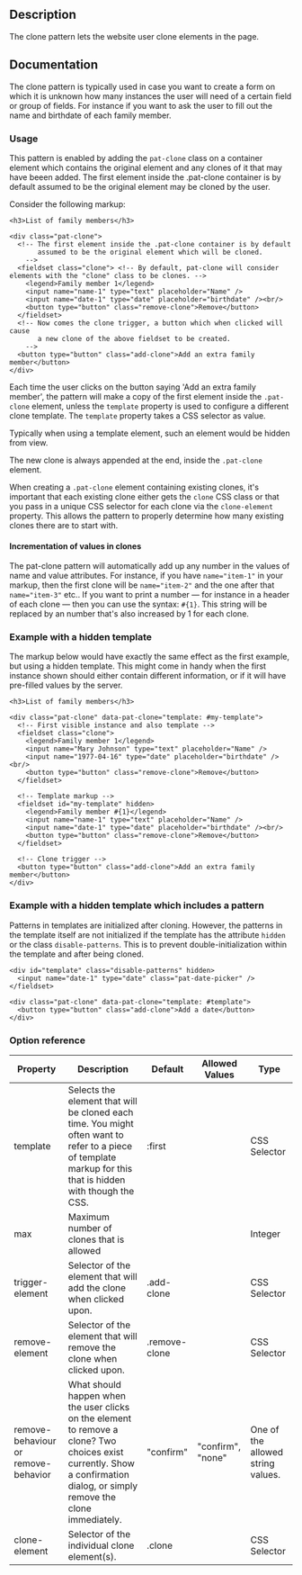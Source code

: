 ## Description

The clone pattern lets the website user clone elements in the page.

## Documentation

The clone pattern is typically used in case you want to create a form on which it is unknown how many instances the user will need of a certain field or group of fields.
For instance if you want to ask the user to fill out the name and birthdate of each family member.

### Usage

This pattern is enabled by adding the `pat-clone` class on a container element which contains the original element and any clones of it that may have beeen added.
The first element inside the .pat-clone container is by default assumed to be the original element may be cloned by the user.

Consider the following markup:

    <h3>List of family members</h3>

    <div class="pat-clone">
      <!-- The first element inside the .pat-clone container is by default
           assumed to be the original element which will be cloned.
        -->
      <fieldset class="clone"> <!-- By default, pat-clone will consider elements with the "clone" class to be clones. -->
        <legend>Family member 1</legend>
        <input name="name-1" type="text" placeholder="Name" />
        <input name="date-1" type="date" placeholder="birthdate" /><br/>
        <button type="button" class="remove-clone">Remove</button>
      </fieldset>
      <!-- Now comes the clone trigger, a button which when clicked will cause
           a new clone of the above fieldset to be created.
        -->
      <button type="button" class="add-clone">Add an extra family member</button>
    </div>

Each time the user clicks on the button saying 'Add an extra family member', the
pattern will make a copy of the first element inside the
`.pat-clone` element, unless the `template` property is used to configure a
different clone template. The `template` property takes a CSS selector as
value.

Typically when using a template element, such an element would be hidden from view.

The new clone is always appended at the end, inside the `.pat-clone` element.

When creating a `.pat-clone` element containing existing clones, it's
important that each existing clone either gets the `clone` CSS class or that you
pass in a unique CSS selector for each clone via the `clone-element`
property. This allows the pattern to properly determine how many existing
clones there are to start with.

#### Incrementation of values in clones

The pat-clone pattern will automatically add up any number in the values of name and value attributes.
For instance, if you have `name="item-1"` in your markup, then the first clone will be
`name="item-2"` and the one after that `name="item-3"` etc.. If you want to print a number
— for instance in a header of each clone — then you can use the syntax: `#{1}`. This string
will be replaced by an number that's also increased by 1 for each clone.

### Example with a hidden template

The markup below would have exactly the same effect as the first example, but using a hidden template. This might come in handy when the first instance shown should either contain different information, or if it will have pre-filled values by the server.

    <h3>List of family members</h3>

    <div class="pat-clone" data-pat-clone="template: #my-template">
      <!-- First visible instance and also template -->
      <fieldset class="clone">
        <legend>Family member 1</legend>
        <input name="Mary Johnson" type="text" placeholder="Name" />
        <input name="1977-04-16" type="date" placeholder="birthdate" /><br/>
        <button type="button" class="remove-clone">Remove</button>
      </fieldset>

      <!-- Template markup -->
      <fieldset id="my-template" hidden>
        <legend>Family member #{1}</legend>
        <input name="name-1" type="text" placeholder="Name" />
        <input name="date-1" type="date" placeholder="birthdate" /><br/>
        <button type="button" class="remove-clone">Remove</button>
      </fieldset>

      <!-- Clone trigger -->
      <button type="button" class="add-clone">Add an extra family member</button>
    </div>

### Example with a hidden template which includes a pattern

Patterns in templates are initialized after cloning.
However, the patterns in the template itself are not initialized if the template has the attribute ``hidden`` or the class ``disable-patterns``.
This is to prevent double-initialization within the template and after being cloned.

    <div id="template" class="disable-patterns" hidden>
      <input name="date-1" type="date" class="pat-date-picker" />
    </fieldset>

    <div class="pat-clone" data-pat-clone="template: #template">
      <button type="button" class="add-clone">Add a date</button>
    </div>




### Option reference

| Property                            | Description                                                                                                                                                                | Default       | Allowed Values    | Type                              |
| ----------------------------------- | -------------------------------------------------------------------------------------------------------------------------------------------------------------------------- | ------------- | ----------------- | --------------------------------- |
| template                            | Selects the element that will be cloned each time. You might often want to refer to a piece of template markup for this that is hidden with though the CSS.                | :first        |                   | CSS Selector                      |
| max                                 | Maximum number of clones that is allowed                                                                                                                                   |               |                   | Integer                           |
| trigger-element                     | Selector of the element that will add the clone when clicked upon.                                                                                                         | .add-clone    |                   | CSS Selector                      |
| remove-element                      | Selector of the element that will remove the clone when clicked upon.                                                                                                      | .remove-clone |                   | CSS Selector                      |
| remove-behaviour or remove-behavior | What should happen when the user clicks on the element to remove a clone? Two choices exist currently. Show a confirmation dialog, or simply remove the clone immediately. | "confirm"     | "confirm", "none" | One of the allowed string values. |
| clone-element                       | Selector of the individual clone element(s).                                                                                                                               | .clone        |                   | CSS Selector                      |
